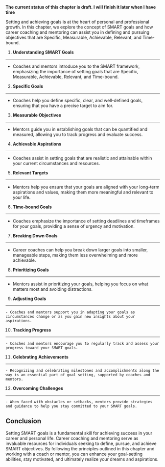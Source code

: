 **The current status of this chapter is draft. I will finish it later when I have time**

Setting and achieving goals is at the heart of personal and professional growth. In this chapter, we explore the concept of SMART goals and how career coaching and mentoring can assist you in defining and pursuing objectives that are Specific, Measurable, Achievable, Relevant, and Time-bound.

1. **Understanding SMART Goals**
--------------------------------

* Coaches and mentors introduce you to the SMART framework, emphasizing the importance of setting goals that are Specific, Measurable, Achievable, Relevant, and Time-bound.

2. **Specific Goals**
---------------------

* Coaches help you define specific, clear, and well-defined goals, ensuring that you have a precise target to aim for.

3. **Measurable Objectives**
----------------------------

* Mentors guide you in establishing goals that can be quantified and measured, allowing you to track progress and evaluate success.

4. **Achievable Aspirations**
-----------------------------

* Coaches assist in setting goals that are realistic and attainable within your current circumstances and resources.

5. **Relevant Targets**
-----------------------

* Mentors help you ensure that your goals are aligned with your long-term aspirations and values, making them more meaningful and relevant to your life.

6. **Time-bound Goals**
-----------------------

* Coaches emphasize the importance of setting deadlines and timeframes for your goals, providing a sense of urgency and motivation.

7. **Breaking Down Goals**
--------------------------

* Career coaches can help you break down larger goals into smaller, manageable steps, making them less overwhelming and more achievable.

8. **Prioritizing Goals**
-------------------------

* Mentors assist in prioritizing your goals, helping you focus on what matters most and avoiding distractions.

9. **Adjusting Goals**
----------------------

    - Coaches and mentors support you in adapting your goals as circumstances change or as you gain new insights about your aspirations.

10. **Tracking Progress**
-------------------------

    - Coaches and mentors encourage you to regularly track and assess your progress toward your SMART goals.

11. **Celebrating Achievements**
--------------------------------

    - Recognizing and celebrating milestones and accomplishments along the way is an essential part of goal setting, supported by coaches and mentors.

12. **Overcoming Challenges**
-----------------------------

    - When faced with obstacles or setbacks, mentors provide strategies and guidance to help you stay committed to your SMART goals.

Conclusion
----------

Setting SMART goals is a fundamental skill for achieving success in your career and personal life. Career coaching and mentoring serve as invaluable resources for individuals seeking to define, pursue, and achieve SMART objectives. By following the principles outlined in this chapter and working with a coach or mentor, you can enhance your goal-setting abilities, stay motivated, and ultimately realize your dreams and aspirations.
